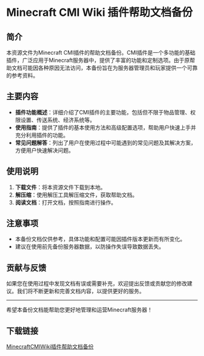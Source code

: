 # Minecraft CMI Wiki 插件帮助文档备份

## 简介
本资源文件为Minecraft CMI插件的帮助文档备份。CMI插件是一个多功能的基础插件，广泛应用于Minecraft服务器中，提供了丰富的功能和定制选项。由于原帮助文档可能因各种原因无法访问，本备份旨在为服务器管理员和玩家提供一个可靠的参考资料。

## 主要内容
- **插件功能概述**：详细介绍了CMI插件的主要功能，包括但不限于物品管理、权限设置、传送系统、经济系统等。
- **使用指南**：提供了插件的基本使用方法和高级配置选项，帮助用户快速上手并充分利用插件的功能。
- **常见问题解答**：列出了用户在使用过程中可能遇到的常见问题及其解决方案，方便用户快速解决问题。

## 使用说明
1. **下载文件**：将本资源文件下载到本地。
2. **解压缩**：使用解压工具解压缩文件，获取帮助文档。
3. **阅读文档**：打开文档，按照指南进行操作。

## 注意事项
- 本备份文档仅供参考，具体功能和配置可能因插件版本更新而有所变化。
- 建议在使用前先备份服务器数据，以防操作失误导致数据丢失。

## 贡献与反馈
如果您在使用过程中发现文档有误或需要补充，欢迎提出反馈或贡献您的修改建议。我们将不断更新和完善文档内容，以提供更好的服务。

---

希望本备份文档能帮助您更好地管理和运营Minecraft服务器！

## 下载链接

[MinecraftCMIWiki插件帮助文档备份](https://pan.quark.cn/s/eb9045a5e896)